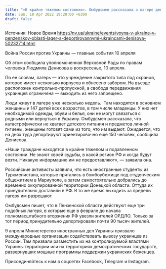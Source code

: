 ```yaml
---
title: "«В крайне тяжелом состоянии». Омбудсмен рассказала о лагере депортированных мариупольцев в России — сейчас там 400 человек, в том числе дети"
date: Sun, 10 Apr 2022 19:20:00 +0300
draft: false
---
```

Источник: Новое Время https://nv.ua/ukraine/events/voyna-v-ukraine-v-penzenskoy-oblasti-lager-s-deportirovannymi-ukraincami-denisova-50232714.html


Война России против Украины — главные события 10 апреля

Об этом сообщила уполномоченная Верховной Рады по правам человека Людмила Денисова в воскресенье, 10 апреля.

По ее словам, лагерь — это учреждение закрытого типа под охраной, которое имеет несколько корпусов и обнесено забором. На въезде расположен контрольно-пропускной, а свобода передвижения украинцев ограничена — выходить из него запрещено.

Люди живут в лагере уже несколько недель.  Там находятся в основном женщины и 147 детей всех возрастов, в том числе младенцы. У них нет необходимой одежды, обуви и белья, они не могут связаться с родными или вернуться в Украину. Омбудсмен рассказала, что катастрофически не хватает детского питания и предметов личной гигиены, женщины готовят сами из того, что им выдают. Ожидается, что на днях туда депортируют ориентировочно еще 150 человек, сообщила Денисова.

«Наши граждане находятся в крайне тяжелом и подавленном состоянии. Не знают своей судьбы, в какой регион РФ и когда будут везти. Никакую информацию им не предоставляют», — заявила она.

Российские активисты заявили, что есть иностранные студенты из Туркменистана, которые прятались в бомбоубежище под студенческим общежитием в Мариуполе, а затем самостоятельно добрались до временно оккупированной территории Донецкой области. Оттуда их принудительно доставили в РФ. В то же время выходить за пределы лагеря им разрешают

Омбудсмен пишет, что в Пензенской области действуют еще три подобных лагеря, в которые еще в феврале до начала полномасштабного вторжения РФ увезли жителей ОРДЛО. Только за тот период принудительно депортировали почти 90 тысяч жителей.

9 апреля Министерство иностранных дел Украины призвало международные организации содействовать вывозу украинцев из России. Там призвали разместить их на контролируемой властями Украины территории или на территориях демократических государств, развернувших мощные программы поддержки украинских беженцев.

Присоединяйтесь к нам в соцсетях Facebook, Telegram и Instagram.
